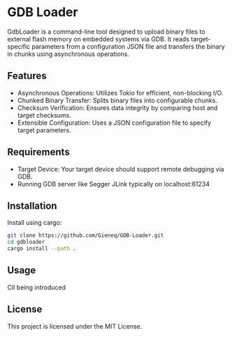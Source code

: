 # GDB Loader

GdbLoader is a command-line tool designed to upload binary files to external flash memory on embedded systems via GDB. It reads target-specific parameters from a configuration JSON file and transfers the binary in chunks using asynchronous operations.


## Features
- Asynchronous Operations: Utilizes Tokio for efficient, non-blocking I/O.
- Chunked Binary Transfer: Splits binary files into configurable chunks.
- Checksum Verification: Ensures data integrity by comparing host and target checksums.
- Extensible Configuration: Uses a JSON configuration file to specify target parameters.

## Requirements
- Target Device: Your target device should support remote debugging via GDB.
- Running GDB server like Segger JLink typically on localhost:61234

## Installation
Install using cargo:
```sh
git clone https://github.com/Gieneq/GDB-Loader.git
cd gdbloader
cargo install --path .
```

## Usage
ClI being introduced


## License
This project is licensed under the MIT License.

